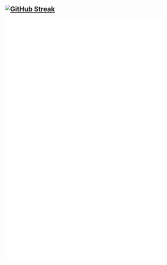 [![GitHub Streak](https://streak-stats.demolab.com?user=acuervoa&theme=highcontrast&border_radius=10&locale=es&background=45%2CEB0000%2C170808)](https://git.io/streak-stats)
---
![Metrics](https://github.com/acuervoa/acuervoa/blob/master/github-metrics.svg)
